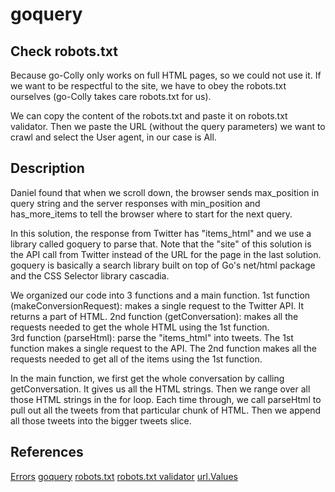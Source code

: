 # goquery

## Check robots.txt

Because go-Colly only works on full HTML pages, so we could not use it. If we want to be respectful to the site, we have to obey the robots.txt ourselves (go-Colly takes care robots.txt for us).

We can copy the content of the robots.txt and paste it on robots.txt validator. Then we paste the URL (without the query parameters) we want to crawl and select the User agent, in our case is All.

## Description

Daniel found that when we scroll down, the browser sends max_position in query string and the server responses with min_position and has_more_items to tell the browser where to start for the next query.

In this solution, the response from Twitter has "items_html" and we use a library called goquery to parse that.
Note that the "site" of this solution is the API call from Twitter instead of the URL for the page in the last solution.
goquery is basically a search library built on top of Go's net/html package and the CSS Selector library cascadia.

We organized our code into 3 functions and a main function.
1st function (makeConversionRequest):
    makes a single request to the Twitter API. It returns a part of HTML.
2nd function (getConversation): 
    makes all the requests needed to get the whole HTML using the 1st function.    
3rd function (parseHtml):
    parse the "items_html" into tweets. The 1st function makes a single request to the API. The 2nd function makes all the requests needed to get all of the items using the 1st function.

In the main function, we first get the whole conversation by calling getConversation. It gives us all the HTML strings. Then we range over all those HTML strings in the for loop.
Each time through, we call parseHtml to pull out all the tweets from that particular chunk of HTML.
Then we append all those tweets into the bigger tweets slice.

## References

[Errors](https://blog.golang.org/go1.13-errors)
[goquery](https://github.com/PuerkitoBio/goquery)
[robots.txt](https://twitter.com/robots.txt)
[robots.txt validator](https://technicalseo.com/tools/robots-txt/)
[url.Values](https://godoc.org/net/url#Values)
